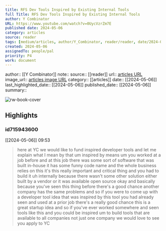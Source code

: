 ```yaml
---
title: RFS Dev Tools Inspired by Existing Internal Tools
full Title: RFS Dev Tools Inspired by Existing Internal Tools
author: Y Combinator
URL: https://www.youtube.com/watch?v=0UycVzrZm7E
published date: 2024-05-06
category: articles
source: reader
tags: [medium/articles, author/Y_Combinator, reader/reader, date/2024-05-06, area/reader]
created: 2024-05-06
assignedTo: people/pal
priority: P4
work: document
---
```

author:: [[Y Combinator]]
note:: 
source:: [[reader]]
url:: [articles URL](https://www.youtube.com/watch?v=0UycVzrZm7E)
image_url:: [articles image URL](https://i.ytimg.com/vi/0UycVzrZm7E/maxresdefault.jpg?sqp=-oaymwEoCIAKENAF8quKqQMcGADwAQH4Ac4FgAKACooCDAgAEAEYciBUKEMwDw==&rs=AOn4CLB3FfgIyD16ZXyUG1c-Gnt6iNKV-A)
category:: [[articles]]
date:: [[2024-05-06]]
last_highlighted_date:: [[2024-05-06]]
published_date:: [[2024-05-06]]
summary:: 


![rw-book-cover](https://i.ytimg.com/vi/0UycVzrZm7E/maxresdefault.jpg?sqp=-oaymwEoCIAKENAF8quKqQMcGADwAQH4Ac4FgAKACooCDAgAEAEYciBUKEMwDw==&rs=AOn4CLB3FfgIyD16ZXyUG1c-Gnt6iNKV-A)

## Highlights
### id715943600
[[2024-05-06]] 09:53
> here at YC we would like to fund inspired developer tools and let me explain what I mean by that um inspired by means um you worked at a job before and at this job there was some sort of software that was built in-house it has some funny code name and the whole business relies on this it's this really important and critical thing and you had to build it uh internally because there wasn't some other solution either built by a vendor or it was available open source okay and basically because you've
> seen this thing before there's a good chance another company has the same problems and so if you were to come up with a developer tool idea that was inspired by this tool you had already seen and used at a prior job there's a really good chance this is a great startup idea and so if you've ever worked somewhere and seen tools like this and you could be inspired um to build tools that are available to all companies not just one company we would love to see you apply to YC


